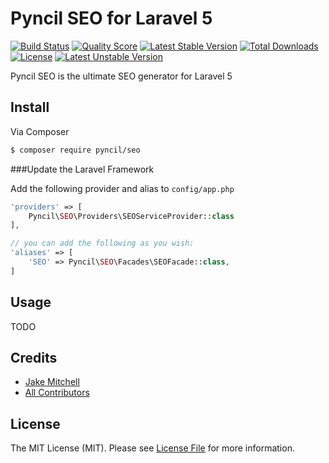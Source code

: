 # Pyncil SEO for Laravel 5

[![Build Status][ico-build]][link-travis]
[![Quality Score][ico-scrutinizer]][link-scrutinizer]
[![Latest Stable Version][ico-stable]][link-packagist]
[![Total Downloads][ico-downloads]][link-packagist]
[![License][ico-license]][link-license]
[![Latest Unstable Version][ico-unstable]][link-packagist]

Pyncil SEO is the ultimate SEO generator for Laravel 5

## Install

Via Composer

``` bash
$ composer require pyncil/seo
```

###Update the Laravel Framework

Add the following provider and alias to `config/app.php`

``` php
'providers' => [
    Pyncil\SEO\Providers\SEOServiceProvider::class
],

// you can add the following as you wish:
'aliases' => [
    'SEO' => Pyncil\SEO\Facades\SEOFacade::class,
]
```

## Usage

TODO

## Credits

- [Jake Mitchell][link-author]
- [All Contributors][link-contributors]

## License

The MIT License (MIT). Please see [License File][link-license] for more information.

[ico-stable]: https://img.shields.io/packagist/v/pyncil/seo.svg?style=flat-square
[ico-unstable]: https://img.shields.io/packagist/vpre/pyncil/seo.svg?style=flat-square
[ico-downloads]: https://img.shields.io/packagist/dt/pyncil/seo.svg?style=flat-square
[ico-license]: https://img.shields.io/github/license/pyncil/seo.svg?style=flat-square
[ico-scrutinizer]: https://img.shields.io/scrutinizer/g/Pyncil/SEO.svg?style=flat-square
[ico-build]: https://img.shields.io/travis/Pyncil/SEO.svg?style=flat-square

[link-travis]: https://travis-ci.org/Pyncil/SEO
[link-scrutinizer]: https://scrutinizer-ci.com/g/Pyncil/SEO
[link-packagist]: https://packagist.org/packages/pyncil/seo
[link-license]: ./LICENSE
[link-author]: https://github.com/Pyncil
[link-contributors]: ../../contributors
